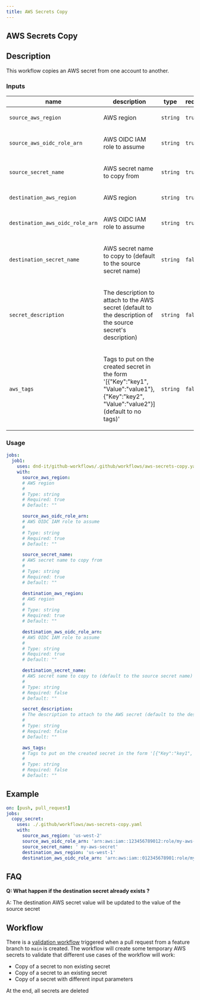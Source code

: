 ```yaml
---
title: AWS Secrets Copy
---
```


<!-- action-docs-header source=".github/workflows/aws-secrets-copy.yaml" -->
## AWS Secrets Copy
<!-- action-docs-header source=".github/workflows/aws-secrets-copy.yaml" -->

## Description

This workflow copies an AWS secret from one account to another.

<!-- action-docs-inputs source=".github/workflows/aws-secrets-copy.yaml" -->
### Inputs

| name | description | type | required | default |
| --- | --- | --- | --- | --- |
| `source_aws_region` | <p>AWS region</p> | `string` | `true` | `""` |
| `source_aws_oidc_role_arn` | <p>AWS OIDC IAM role to assume</p> | `string` | `true` | `""` |
| `source_secret_name` | <p>AWS secret name to copy from</p> | `string` | `true` | `""` |
| `destination_aws_region` | <p>AWS region</p> | `string` | `true` | `""` |
| `destination_aws_oidc_role_arn` | <p>AWS OIDC IAM role to assume</p> | `string` | `true` | `""` |
| `destination_secret_name` | <p>AWS secret name to copy to (default to the source secret name)</p> | `string` | `false` | `""` |
| `secret_description` | <p>The description to attach to the AWS secret (default to the description of the source secret's description)</p> | `string` | `false` | `""` |
| `aws_tags` | <p>Tags to put on the created secret in the form '[{"Key":"key1", "Value":"value1"},{"Key":"key2", "Value":"value2"}] (default to no tags)'</p> | `string` | `false` | `""` |
<!-- action-docs-inputs source=".github/workflows/aws-secrets-copy.yaml" -->

<!-- action-docs-outputs source=".github/workflows/aws-secrets-copy.yaml" -->

<!-- action-docs-outputs source=".github/workflows/aws-secrets-copy.yaml" -->

<!-- action-docs-usage source=".github/workflows/aws-secrets-copy.yaml" project="dnd-it/github-workflows/.github/workflows/aws-secrets-copy.yaml" version="v2" -->
### Usage

```yaml
jobs:
  job1:
    uses: dnd-it/github-workflows/.github/workflows/aws-secrets-copy.yaml@v2
    with:
      source_aws_region:
      # AWS region
      #
      # Type: string
      # Required: true
      # Default: ""

      source_aws_oidc_role_arn:
      # AWS OIDC IAM role to assume
      #
      # Type: string
      # Required: true
      # Default: ""

      source_secret_name:
      # AWS secret name to copy from
      #
      # Type: string
      # Required: true
      # Default: ""

      destination_aws_region:
      # AWS region
      #
      # Type: string
      # Required: true
      # Default: ""

      destination_aws_oidc_role_arn:
      # AWS OIDC IAM role to assume
      #
      # Type: string
      # Required: true
      # Default: ""

      destination_secret_name:
      # AWS secret name to copy to (default to the source secret name)
      #
      # Type: string
      # Required: false
      # Default: ""

      secret_description:
      # The description to attach to the AWS secret (default to the description of the source secret's description)
      #
      # Type: string
      # Required: false
      # Default: ""

      aws_tags:
      # Tags to put on the created secret in the form '[{"Key":"key1", "Value":"value1"},{"Key":"key2", "Value":"value2"}] (default to no tags)'
      #
      # Type: string
      # Required: false
      # Default: ""
```
<!-- action-docs-usage source=".github/workflows/aws-secrets-copy.yaml" project="dnd-it/github-workflows/.github/workflows/aws-secrets-copy.yaml" version="v2" -->

## Example

```yaml
on: [push, pull_request]
jobs:
  copy_secret:
    uses: ./.github/workflows/aws-secrets-copy.yaml
    with:
      source_aws_region: 'us-west-2'
      source_aws_oidc_role_arn: 'arn:aws:iam::123456789012:role/my-aws-role'
      source_secret_name: ' my-aws-secret'
      destination_aws_region: 'us-west-1'
      destination_aws_oidc_role_arn: 'arn:aws:iam::012345678901:role/my-aws-role'
```

## FAQ

**Q: What happen if the destination secret already exists ?**

A: The destination AWS secret value will be updated to the value of the source secret

## Workflow

There is a [validation workflow](../.github/workflows/_test-aws-secrets-copy.yaml) triggered when a pull request from a feature branch to `main` is created.
The workflow will create some temporary AWS secrets to validate that different use cases of the workflow will work:

- Copy of a secret to non existing secret
- Copy of a secret to an existing secret
- Copy of a secret with different input parameters

At the end, all secrets are deleted
